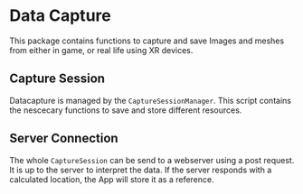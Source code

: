 # Data Capture

This package contains functions to capture and save Images and meshes from either in game, or real life using XR devices.

## Capture Session

Datacapture is managed by the `CaptureSessionManager`. This script contains the nescecary functions to save and store different resources.

## Server Connection

The whole `CaptureSession` can be send to a webserver using a post request. It is up to the server to interpret the data.
If the server responds with a calculated location, the App will store it as a reference.
